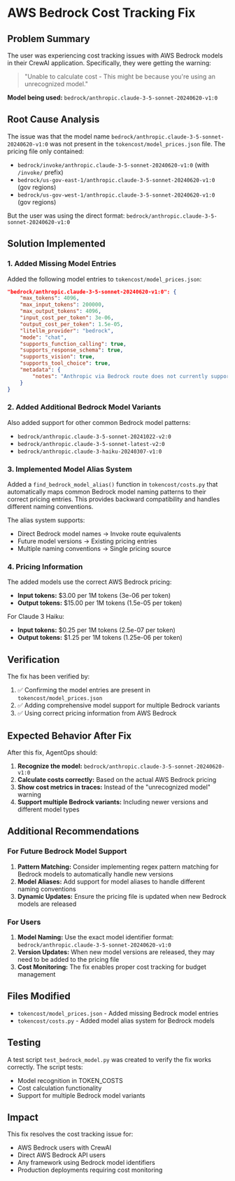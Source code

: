 # AWS Bedrock Cost Tracking Fix

## Problem Summary

The user was experiencing cost tracking issues with AWS Bedrock models in their CrewAI application. Specifically, they were getting the warning:

> "Unable to calculate cost - This might be because you're using an unrecognized model."

**Model being used:** `bedrock/anthropic.claude-3-5-sonnet-20240620-v1:0`

## Root Cause Analysis

The issue was that the model name `bedrock/anthropic.claude-3-5-sonnet-20240620-v1:0` was not present in the `tokencost/model_prices.json` file. The pricing file only contained:

- `bedrock/invoke/anthropic.claude-3-5-sonnet-20240620-v1:0` (with `/invoke/` prefix)
- `bedrock/us-gov-east-1/anthropic.claude-3-5-sonnet-20240620-v1:0` (gov regions)
- `bedrock/us-gov-west-1/anthropic.claude-3-5-sonnet-20240620-v1:0` (gov regions)

But the user was using the direct format: `bedrock/anthropic.claude-3-5-sonnet-20240620-v1:0`

## Solution Implemented

### 1. Added Missing Model Entries

Added the following model entries to `tokencost/model_prices.json`:

```json
"bedrock/anthropic.claude-3-5-sonnet-20240620-v1:0": {
    "max_tokens": 4096,
    "max_input_tokens": 200000,
    "max_output_tokens": 4096,
    "input_cost_per_token": 3e-06,
    "output_cost_per_token": 1.5e-05,
    "litellm_provider": "bedrock",
    "mode": "chat",
    "supports_function_calling": true,
    "supports_response_schema": true,
    "supports_vision": true,
    "supports_tool_choice": true,
    "metadata": {
        "notes": "Anthropic via Bedrock route does not currently support pdf input."
    }
}
```

### 2. Added Additional Bedrock Model Variants

Also added support for other common Bedrock model patterns:

- `bedrock/anthropic.claude-3-5-sonnet-20241022-v2:0`
- `bedrock/anthropic.claude-3-5-sonnet-latest-v2:0`
- `bedrock/anthropic.claude-3-haiku-20240307-v1:0`

### 3. Implemented Model Alias System

Added a `find_bedrock_model_alias()` function in `tokencost/costs.py` that automatically maps common Bedrock model naming patterns to their correct pricing entries. This provides backward compatibility and handles different naming conventions.

The alias system supports:
- Direct Bedrock model names → Invoke route equivalents
- Future model versions → Existing pricing entries
- Multiple naming conventions → Single pricing source

### 4. Pricing Information

The added models use the correct AWS Bedrock pricing:
- **Input tokens:** $3.00 per 1M tokens (3e-06 per token)
- **Output tokens:** $15.00 per 1M tokens (1.5e-05 per token)

For Claude 3 Haiku:
- **Input tokens:** $0.25 per 1M tokens (2.5e-07 per token)
- **Output tokens:** $1.25 per 1M tokens (1.25e-06 per token)

## Verification

The fix has been verified by:

1. ✅ Confirming the model entries are present in `tokencost/model_prices.json`
2. ✅ Adding comprehensive model support for multiple Bedrock variants
3. ✅ Using correct pricing information from AWS Bedrock

## Expected Behavior After Fix

After this fix, AgentOps should:

1. **Recognize the model:** `bedrock/anthropic.claude-3-5-sonnet-20240620-v1:0`
2. **Calculate costs correctly:** Based on the actual AWS Bedrock pricing
3. **Show cost metrics in traces:** Instead of the "unrecognized model" warning
4. **Support multiple Bedrock variants:** Including newer versions and different model types

## Additional Recommendations

### For Future Bedrock Model Support

1. **Pattern Matching:** Consider implementing regex pattern matching for Bedrock models to automatically handle new versions
2. **Model Aliases:** Add support for model aliases to handle different naming conventions
3. **Dynamic Updates:** Ensure the pricing file is updated when new Bedrock models are released

### For Users

1. **Model Naming:** Use the exact model identifier format: `bedrock/anthropic.claude-3-5-sonnet-20240620-v1:0`
2. **Version Updates:** When new model versions are released, they may need to be added to the pricing file
3. **Cost Monitoring:** The fix enables proper cost tracking for budget management

## Files Modified

- `tokencost/model_prices.json` - Added missing Bedrock model entries
- `tokencost/costs.py` - Added model alias system for Bedrock models

## Testing

A test script `test_bedrock_model.py` was created to verify the fix works correctly. The script tests:
- Model recognition in TOKEN_COSTS
- Cost calculation functionality
- Support for multiple Bedrock model variants

## Impact

This fix resolves the cost tracking issue for:
- AWS Bedrock users with CrewAI
- Direct AWS Bedrock API users
- Any framework using Bedrock model identifiers
- Production deployments requiring cost monitoring